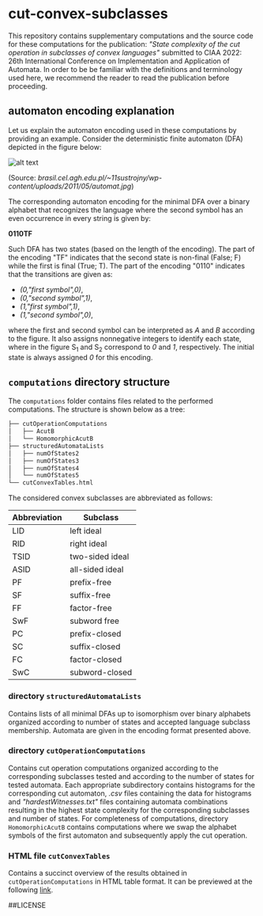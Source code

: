 # cut-convex-subclasses
This repository contains supplementary computations and the source code for these computations for the publication: *"State complexity of the cut operation in subclasses of convex languages"* submitted to CIAA 2022: 26th International Conference on Implementation and Application of Automata. In order to be be familiar with the definitions and terminology used here, we recommend the reader to read the publication before proceeding.

## automaton encoding explanation

Let us explain the automaton encoding used in these computations by providing an example. Consider the deterministic finite automaton (DFA) depicted in the figure below:

![alt text](https://brasil.cel.agh.edu.pl/~11sustrojny/wp-content/uploads/2011/05/automat.jpg)

(Source: *brasil.cel.agh.edu.pl/~11sustrojny/wp-content/uploads/2011/05/automat.jpg*)

The corresponding automaton encoding for the minimal DFA over a binary alphabet that recognizes the language where the second symbol has an even occurrence in every string is given by:

**0110TF**

Such DFA has two states (based on the length of the encoding). The part of the encoding "TF" indicates that the second state is non-final (False; F) while the first is final (True; T). The part of the encoding "0110" indicates that the transitions are given as:

 - *(0,"first symbol",0)*, 
 - *(0,"second symbol",1)*, 
 - *(1,"first symbol",1)*, 
 - *(1,"second symbol",0)*,
 
where the first and second symbol can be interpreted as *A* and *B* according to the figure. It also assigns nonnegative integers to identify each state, where in the figure S<sub>1</sub> and S<sub>2</sub> correspond to *0* and *1*, respectively. The initial state is always assigned *0* for this encoding.


## `computations` directory structure

The `computations` folder contains files related to the performed computations. The structure is shown below as a tree:

```bash
├── cutOperationComputations
│   ├── AcutB
│   └── HomomorphicAcutB
├── structuredAutomataLists
│   ├── numOfStates2
│   ├── numOfStates3
│   ├── numOfStates4
│   └── numOfStates5
└── cutConvexTables.html
```

The considered convex subclasses are abbreviated as follows:

| Abbreviation |   Subclass       |
| ------------ | ---------------- |
| LID          |  left ideal      |
| RID          |  right ideal     |
| TSID         |  two-sided ideal |
| ASID         |  all-sided ideal |
| PF           |  prefix-free     |
| SF           |  suffix-free     |
| FF           |  factor-free     |
| SwF          |  subword free    |
| PC           |  prefix-closed   |
| SC           |  suffix-closed   |
| FC           |  factor-closed   |
| SwC          |  subword-closed  |

### directory `structuredAutomataLists`
	
Contains lists of all minimal DFAs up to isomorphism over binary alphabets organized according to number of states and accepted language subclass membership. Automata are given in the encoding format presented above. 


### directory `cutOperationComputations`

Contains cut operation computations organized according to the corresponding subclasses tested and according to the number of states for tested automata. Each appropriate subdirectory contains histograms for the corresponding cut automaton, *.csv* files containing the data for histograms and *"hardestWitnesses.txt"* files containing automata combinations resulting in the highest state complexity for the corresponding subclasses and number of states. For completeness of computations, directory `HomomorphicAcutB` contains computations where we swap the alphabet symbols of the first automaton and subsequently apply the cut operation.

### HTML file `cutConvexTables`

Contains a succinct overview of the results obtained in `cutOperationComputations` in HTML table format. It can be previewed at the following [link]( http://htmlpreview.github.io/?https://github.com/ViktorOlejar/cut-convex-subclasses/blob/main/computations/cutConvexTables.html).

##LICENSE

